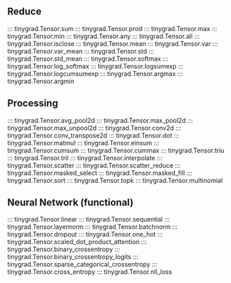 ## Reduce

::: tinygrad.Tensor.sum
::: tinygrad.Tensor.prod
::: tinygrad.Tensor.max
::: tinygrad.Tensor.min
::: tinygrad.Tensor.any
::: tinygrad.Tensor.all
::: tinygrad.Tensor.isclose
::: tinygrad.Tensor.mean
::: tinygrad.Tensor.var
::: tinygrad.Tensor.var_mean
::: tinygrad.Tensor.std
::: tinygrad.Tensor.std_mean
::: tinygrad.Tensor.softmax
::: tinygrad.Tensor.log_softmax
::: tinygrad.Tensor.logsumexp
::: tinygrad.Tensor.logcumsumexp
::: tinygrad.Tensor.argmax
::: tinygrad.Tensor.argmin

## Processing

::: tinygrad.Tensor.avg_pool2d
::: tinygrad.Tensor.max_pool2d
::: tinygrad.Tensor.max_unpool2d
::: tinygrad.Tensor.conv2d
::: tinygrad.Tensor.conv_transpose2d
::: tinygrad.Tensor.dot
::: tinygrad.Tensor.matmul
::: tinygrad.Tensor.einsum
::: tinygrad.Tensor.cumsum
::: tinygrad.Tensor.cummax
::: tinygrad.Tensor.triu
::: tinygrad.Tensor.tril
::: tinygrad.Tensor.interpolate
::: tinygrad.Tensor.scatter
::: tinygrad.Tensor.scatter_reduce
::: tinygrad.Tensor.masked_select
::: tinygrad.Tensor.masked_fill
::: tinygrad.Tensor.sort
::: tinygrad.Tensor.topk
::: tinygrad.Tensor.multinomial

## Neural Network (functional)

::: tinygrad.Tensor.linear
::: tinygrad.Tensor.sequential
::: tinygrad.Tensor.layernorm
::: tinygrad.Tensor.batchnorm
::: tinygrad.Tensor.dropout
::: tinygrad.Tensor.one_hot
::: tinygrad.Tensor.scaled_dot_product_attention
::: tinygrad.Tensor.binary_crossentropy
::: tinygrad.Tensor.binary_crossentropy_logits
::: tinygrad.Tensor.sparse_categorical_crossentropy
::: tinygrad.Tensor.cross_entropy
::: tinygrad.Tensor.nll_loss
